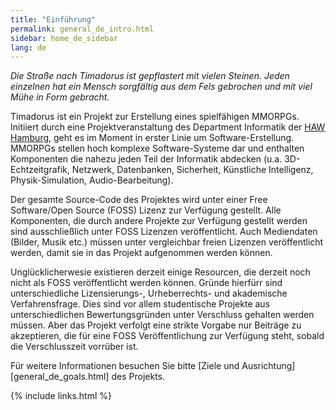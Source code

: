 ```yaml
---
title: "Einführung"
permalink: general_de_intro.html
sidebar: home_de_sidebar
lang: de
---
```


*Die Straße nach Timadorus ist gepflastert mit vielen Steinen. Jeden einzelnen hat ein Mensch sorgfältig aus dem Fels gebrochen und mit viel Mühe in Form gebracht.*

Timadorus ist ein Projekt zur Erstellung eines spielfähigen MMORPGs. Initiiert durch eine Projektveranstaltung des Department Informatik der [HAW Hamburg](http://www.haw-hamburg.de), geht es im Moment in erster Linie um Software-Erstellung. MMORPGs stellen hoch komplexe Software-Systeme dar und enthalten Komponenten die nahezu jeden Teil der Informatik abdecken (u.a. 3D-Echtzeitgrafik, Netzwerk, Datenbanken, Sicherheit, Künstliche Intelligenz, Physik-Simulation, Audio-Bearbeitung).

Der gesamte Source-Code des Projektes wird unter einer Free Software/Open Source (FOSS) Lizenz zur Verfügung gestellt. Alle Komponenten, die durch andere Projekte zur Verfügung gestellt werden sind ausschließlich unter FOSS Lizenzen veröffentlicht. Auch Mediendaten (Bilder, Musik etc.) müssen unter vergleichbar freien Lizenzen veröffentlicht werden, damit sie in das Projekt aufgenommen werden können.

Unglücklicherwesie existieren derzeit einige Resourcen, die derzeit noch nicht als FOSS veröffentlicht werden können. Gründe hierfürr sind unterschiedliche Lizensierungs-, Urheberrechts- und akademische Verfahrensfrage. Dies sind vor allem studentische Projekte aus unterschiedlichen Bewertungsgründen unter Verschluss gehalten werden müssen. Aber das Projekt verfolgt eine strikte Vorgabe nur Beiträge zu akzeptieren, die für eine FOSS Veröffentlichung zur Verfügung steht, sobald die Verschlusszeit vorrüber ist.

Für weitere Informationen besuchen Sie bitte [Ziele und Ausrichtung][general_de_goals.html] des Projekts.

{% include links.html %}

